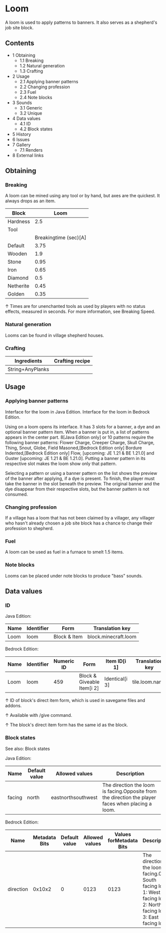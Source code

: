 # Loom
A loom is used to apply patterns to banners. It also serves as a shepherd's job site block.

## Contents
- 1 Obtaining
	- 1.1 Breaking
	- 1.2 Natural generation
	- 1.3 Crafting
- 2 Usage
	- 2.1 Applying banner patterns
	- 2.2 Changing profession
	- 2.3 Fuel
	- 2.4 Note blocks
- 3 Sounds
	- 3.1 Generic
	- 3.2 Unique
- 4 Data values
	- 4.1 ID
	- 4.2 Block states
- 5 History
- 6 Issues
- 7 Gallery
	- 7.1 Renders
- 8 External links

## Obtaining
### Breaking
A loom can be mined using any tool or by hand, but axes are the quickest. It always drops as an item.

| Block     | Loom                  |
|-----------|-----------------------|
| Hardness  | 2.5                   |
| Tool      |                       |
|           | Breakingtime (sec)[A] |
| Default   | 3.75                  |
| Wooden    | 1.9                   |
| Stone     | 0.95                  |
| Iron      | 0.65                  |
| Diamond   | 0.5                   |
| Netherite | 0.45                  |
| Golden    | 0.35                  |


↑ Times are for unenchanted tools as used by players with no status effects, measured in seconds. For more information, see Breaking Speed.


### Natural generation
Looms can be found in village shepherd houses.

### Crafting
| Ingredients      | Crafting recipe |
|------------------|-----------------|
| String+AnyPlanks |                 |

## Usage
### Applying banner patterns
Interface for the loom in Java Edition.
Interface for the loom in Bedrock Edition.

Using on a loom opens its interface. It has 3 slots for a banner, a dye and an optional banner pattern item. When a banner is put in, a list of patterns appears in the center part. 8‌[Java Edition  only] or 10 patterns require the following banner patterns: Flower Charge, Creeper Charge, Skull Charge, Thing, Snout, Globe, Field Masoned,‌[Bedrock Edition  only]  Bordure Indented,‌[Bedrock Edition  only] Flow, ‌[upcoming: JE 1.21 & BE 1.21.0] and Guster ‌[upcoming: JE 1.21 & BE 1.21.0]. Putting a banner pattern in its respective slot makes the loom show only that pattern.

Selecting a pattern or using a banner pattern on the list shows the preview of the banner after applying, if a dye is present. To finish, the player must take the banner in the slot beneath the preview. The original banner and the dye disappear from their respective slots, but the banner pattern is not consumed.

### Changing profession
If a village has a loom that has not been claimed by a villager, any villager who hasn't already chosen a job site block has a chance to change their profession to shepherd.

### Fuel
A loom can be used as fuel in a furnace to smelt 1.5 items.

### Note blocks
Looms can be placed under note blocks to produce "bass" sounds.

## Data values
### ID
Java Edition:

| Name | Identifier | Form         | Translation key      |
|------|------------|--------------|----------------------|
| Loom | loom       | Block & Item | block.minecraft.loom |

Bedrock Edition:

| Name | Identifier | Numeric ID | Form                       | Item ID[i 1]   | Translation key |
|------|------------|------------|----------------------------|----------------|-----------------|
| Loom | loom       | 459        | Block & Giveable Item[i 2] | Identical[i 3] | tile.loom.name  |


↑ ID of block's direct item form, which is used in savegame files and addons.

↑ Available with /give command.

↑ The block's direct item form has the same id as the block.


### Block states
See also: Block states

Java Edition:

| Name   | Default value | Allowed values     | Description                                                                                        |
|--------|---------------|--------------------|----------------------------------------------------------------------------------------------------|
| facing | north         | eastnorthsouthwest | The direction the loom is facing.Opposite from the direction the player faces when placing a loom. |

Bedrock Edition:

| Name      | Metadata Bits | Default value | Allowed values | Values forMetadata Bits | Description                                                                                                        |
|-----------|---------------|---------------|----------------|-------------------------|--------------------------------------------------------------------------------------------------------------------|
| direction | 0x10x2        | 0             | 0123           | 0123                    | The direction the loom is facing.0: South facing loom 1: West facing loom 2: North facing loom 3: East facing loom |



